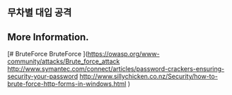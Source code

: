 ## 무차별 대입 공격

## More Information.
[# BruteForce
BruteForce
](https://owasp.org/www-community/attacks/Brute_force_attack
http://www.symantec.com/connect/articles/password-crackers-ensuring-security-your-password
http://www.sillychicken.co.nz/Security/how-to-brute-force-http-forms-in-windows.html
)
